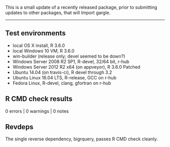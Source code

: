 This is a small update of a recently released package, prior to submitting
updates to other packages, that will Import gargle.

-------------------------------------------------------------------------------

## Test environments

* local OS X install, R 3.6.0
* local Windows 10 VM, R 3.6.0
* win-builder (release only; devel seemed to be down?)
* Windows Server 2008 R2 SP1, R-devel, 32/64 bit, r-hub
* Windows Server 2012 R2 x64 (on appveyor), R 3.6.0 Patched
* Ubuntu 14.04 (on travis-ci), R devel through 3.2
* Ubuntu Linux 16.04 LTS, R-release, GCC on r-hub
* Fedora Linux, R-devel, clang, gfortran on r-hub

## R CMD check results

0 errors | 0 warnings | 0 notes

## Revdeps

The single reverse dependency, bigrquery, passes R CMD check cleanly.

